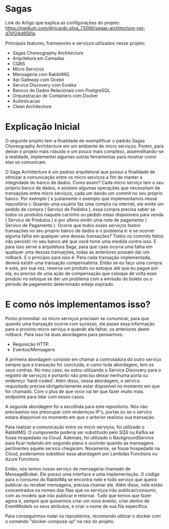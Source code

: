 # Sagas

Link do Artigo que explica as configurações do projeto: https://medium.com/@ricardo.silva_73086/sagas-architecture-net-d7d124d8581a

Principais features, frameworks e serviços utilizados nesse projeto:
  - Sagas Choreography Architecture
  - Arquitetura em Camadas
  - CQRS
  - Micro Servicos
  - Mensageria com RabbitMQ
  - Api Gateway com Ocelot
  - Service Discovery com Eureka
  - Bancos de Dados Relacionais com PostgreSQL
  - Orquestracao de Containers com Docker
  - Autenticacao
  - Clean Architecture

# Explicação Inicial

O seguinte projeto tem a finalidade de exemplificar o padrão Sagas Choreography Architecture em um ambiente de micro serviços. Porém, para deixar o projeto mais robusto e um pouco mais complexo, assemelhando-se à realidade, implementei algumas outras ferramentas para mostrar como elas se comunicam.

O Saga Architecture é um padrao arquitetural que possui a finalidade de otimizar a comunicação entre os micro serviços a fim de manter a integridade do banco de dados.
Como assim?
Cada micro serviço tem o seu próprio banco de dados, e existem algumas operações que necessitam de transações entre micro serviços, cada um dando um commit no seu próprio banco. 
Por exemplo ( e justamente o exemplo que implementamos nesse repositório ): Quando uma usuário faz uma compra na internet, ele emite um pedido de compra ( Serviço de Pedidos ), essa compra precisa saber se todos os produtos naquele carrinho ou pedido estao disponíveis para venda ( Servico de Produtos ) e por ultimo emitir uma nota de pagamento ( Servico de Pagamento ). Ocorre que todos esses serviços fazem transações no seu proprio banco de dados e o problema é: e se ocorrer alguma falha em qualquer uma dessas transações? Todos os commits feitos irão persistir no seu banco até que você tome uma medida contra isso. E para isso serve a arquitetura Saga, para que caso ocorra uma falha em qualquer uma dessas transações, todas as anteriores possam dar um rollback.
E o princípio para isso é: Para cada transação implementada, deverá existir uma transação compensatória.
Então se eu faço uma compra e esta, por sua vez, reserva um produto no estoque até que eu pague por ela, eu preciso de uma ação de compensação que coloque de volta esse produto no estoque se der um problema com a emissão do boleto ou o período de pagamento determinado esteja expirado.

# E como nós implementamos isso?

Ponto primordial: os micro serviços precisam se comunicar, para que quando uma transação ocorra com sucesso, ele passe essa informação para o proximo micro serviço e quando ela falhar, os anteriores deem rollback. Para isso há duas abordagens para pensarmos:
  - Requisição HTTP.
  - Eventos/Mensagens

A primeira abordagem consiste em chamar a controladora do outro serviço sempre que a transação for concluída, e como toda abordagem, tem os seus contras.
No meu caso, eu estou utilizando o Service Discovery para o registro de serviços e portanto não preciso deixar nenhuma porta ou endereço 'hard-coded'.
Além disso, nessa abordagem, o servico requisitado precisa obrigatoriamente estar disponível no momento em que for chamado. Com o plus de que voce vai ter que fazer muito mais endpoints para lidar com esses casos.

A segunda abordagem foi a escolhida para este repositorio.
Nós não precisamos nos preocupar com endereços IP's, portas ou se o servico estara disponivel no momento em que o anterior realizou sua transação.

Para realizar a comunicação entre os micro serviços, foi utilizado o RabbitMQ. O componente poderia ser substituido pelo SQS ou Kafka se fosse hospedado na Cloud.
Ademais, foi utilizado o BackgroundService para ficar rodando em segundo plano e ouvindo quando as mensagens pertinentes aquele servico chegaram. Novamente, se fosse hospedado na Cloud, poderiamos substituir essa abordagem por Lambdas Functions ou Azure Functions.


Então, nós temos nosso serviço de mensageria chamado de MessageBroker. Ele possui uma interface e uma implementação. O código para o consumo do RabbitMq se encontra nele e todo serviço que queira publicar ou receber mensagens, precisa chamar ele. Além disso, nele estão concentrados os nomes das filas que os serviços irão publicar/consumir, com as models que irão publicar e retornar.
Tudo que temos que fazer agora é, sempre que quisermos criar um novo evento, criar dentro de EventModels os seus atributos, e criar o nome de sua fila específica.

Para conseguirmos rodar os repositórios, recomendo utilizar o docker com o comando "docker-compose up" na raiz do projeto.

